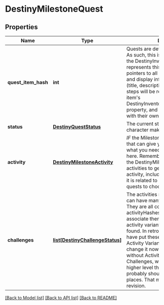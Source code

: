 # DestinyMilestoneQuest

## Properties
Name | Type | Description | Notes
------------ | ------------- | ------------- | -------------
**quest_item_hash** | **int** | Quests are defined as Items in content. As such, this is the hash identifier of the DestinyInventoryItemDefinition that represents this quest. It will have pointers to all of the steps in the quest, and display information for the quest (title, description, icon etc) Individual steps will be referred to in the Quest item&#39;s DestinyInventoryItemDefinition.setData property, and themselves are Items with their own renderable data. | [optional] 
**status** | [**DestinyQuestStatus**](DestinyQuestStatus.md) | The current status of the quest for the character making the request. | [optional] 
**activity** | [**DestinyMilestoneActivity**](DestinyMilestoneActivity.md) | *IF* the Milestone has an active Activity that can give you greater details about what you need to do, it will be returned here. Remember to associate this with the DestinyMilestoneDefinition&#39;s activities to get details about the activity, including what specific quest it is related to if you have multiple quests to choose from. | [optional] 
**challenges** | [**list[DestinyChallengeStatus]**](DestinyChallengeStatus.md) | The activities referred to by this quest can have many associated challenges. They are all contained here, with activityHashes so that you can associate them with the specific activity variants in which they can be found. In retrospect, I probably should have put these under the specific Activity Variants, but it&#39;s too late to change it now. Theoretically, a quest without Activities can still have Challenges, which is why this is on a higher level than activity/variants, but it probably should have been in both places. That may come as a later revision. | [optional] 

[[Back to Model list]](../README.md#documentation-for-models) [[Back to API list]](../README.md#documentation-for-api-endpoints) [[Back to README]](../README.md)


